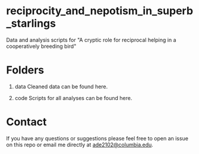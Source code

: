 # reciprocity_and_nepotism_in_superb_starlings

Data and analysis scripts for "A cryptic role for reciprocal helping in a cooperatively breeding bird"

# Folders
1. data
Cleaned data can be found here.

2. code
Scripts for all analyses can be found here.

# Contact
If you have any questions or suggestions please feel free to open an issue on this repo or email me directly at ade2102@columbia.edu.
